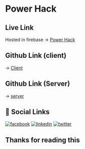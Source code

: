 # Power Hack

## Live Link

Hosted in firebase -> [Power Hack](https://programming-hero-task.netlify.app/)

## Github Link (client)

-> [Client](https://github.com/masud90895/programming-hero-task)


## Github Link (Server)

-> [server](https://github.com/masud90895/programming-hero-task-server)


## 🔗 Social Links

[![facebook](https://img.shields.io/badge/Facebook-1877F2?style=for-the-badge&logo=facebook&logoColor=white)](https://www.facebook.com/masud90895)
[![linkedin](https://img.shields.io/badge/linkedin-0A66C2?style=for-the-badge&logo=linkedin&logoColor=white)](https://www.linkedin.com/in/mdmahafujurrahamanmasud/)
[![twitter](https://img.shields.io/badge/twitter-1DA1F2?style=for-the-badge&logo=twitter&logoColor=white)](https://twitter.com/masud90895)

## Thanks for reading this